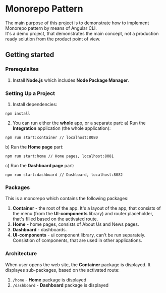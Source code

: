 # Monorepo Pattern
The main purpose of this project is to demonstrate how to implement Monorepo pattern by means of Angular CLI.<br>
It's a demo project, that demonstrates the main concept, not a production ready solution from the product point of view.

## Getting started

### Prerequisites
1. Install **Node.js** which includes **Node Package Manager**.

### Setting Up a Project
1. Install dependencies:
```
npm install
```
2. You can run either the **whole** app, or a separate part:
a) Run the **Integration** application (the whole application):
```
npm run start:container // localhost:8080
```
b) Run the **Home page** part:
```
npm run start:home // Home pages, localhost:8081

```
c) Run the **Dashboard page** part:
```
npm run start:dashboard // Dashboard, localhost:8082

```

### Packages
This is a monorepo which contains the following packages:
1. **Container** - the root of the app. It's a layout of the app, that consists of the menu (from the **UI-components** library) and router placeholder, that's filled based on the activated route.
2. **Home** - home pages, consists of About Us and News pages.
3. **Dashboard** - dashboards.
4. **UI-components** - ui component library, can't be run separately. Consistion of components, that are used in other applications.

### Architecture
When user opens the web site, the **Container** package is displayed. It displayes sub-packages, based on the activated route:
1. `/home` - **Home** package is displayed
2. `/dashboard` - **Dashboard** package is displayed
